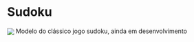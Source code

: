 # Sudoku
<img align="center" src="https://games.wtop.com/arenaxstorage-blob/arenax-games/Sudoku/1.29/assets/thumbs/secondary-thumb2x.jpg"></img>
Modelo do clássico jogo sudoku, ainda em desenvolvimento
